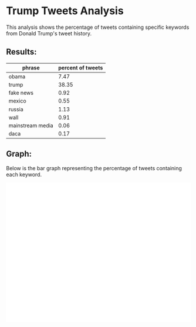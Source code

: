 # Trump Tweets Analysis

This analysis shows the percentage of tweets containing specific keywords from Donald Trump's tweet history.

## Results:

| phrase            | percent of tweets |
| ----------------- | ----------------- |
|            obama  |             7.47 |
|            trump  |            38.35 |
|         fake news |             0.92 |
|            mexico |             0.55 |
|            russia |             1.13 |
|              wall |             0.91 |
| mainstream media  |             0.06 |
|              daca |             0.17 |

## Graph:

Below is the bar graph representing the percentage of tweets containing each keyword.

![Bar Graph](./my_figure.png)